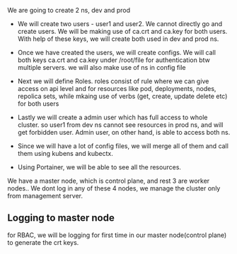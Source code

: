 

We are going to create 2 ns, dev and prod

- We will create two users - user1 and user2. We cannot directly go and create users. We will be making use of ca.crt and ca.key for both users. With help of these keys, we will create both used in dev and prod ns.

- Once we have created the users, we will create configs. We will call both keys ca.crt and ca.key under /root/file for authentication btw multiple servers. we will also make use of ns in config file

- Next we will define Roles. roles consist of rule where we can give access on api level and for resources like pod, deployments, nodes, repolica sets, while mkaing use of verbs (get, create, update delete etc) for both users

- Lastly we will create a admin user which has full access to whole cluster. so user1 from dev ns cannot see resources in prod ns, and will get forbidden user. Admin user, on other hand, is able to access both ns.

- Since we will have a lot of config files, we will merge all of them and call them using kubens and kubectx.

- Using Portainer, we will be able to see all the resources.

We have a master node, which is control plane, and rest 3 are worker nodes.. We dont log in any of these 4 nodes, we manage the cluster only from management server.


## Logging to master node

for RBAC, we will be logging for first time in our master node(control plane) to generate the crt keys.



